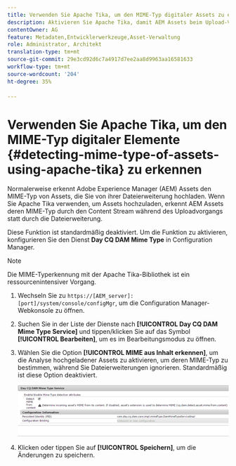 ```yaml
---
title: Verwenden Sie Apache Tika, um den MIME-Typ digitaler Assets zu erkennen
description: Aktivieren Sie Apache Tika, damit AEM Assets beim Upload-Vorgang den MIME-Typ von Assets aus dem Inhalts-Stream anstelle der Dateierweiterung erkennen kann.
contentOwner: AG
feature: Metadaten,Entwicklerwerkzeuge,Asset-Verwaltung
role: Administrator, Architekt
translation-type: tm+mt
source-git-commit: 29e3cd92d6c7a4917d7ee2aa8d9963aa16581633
workflow-type: tm+mt
source-wordcount: '204'
ht-degree: 35%

---
```



# Verwenden Sie Apache Tika, um den MIME-Typ digitaler Elemente {#detecting-mime-type-of-assets-using-apache-tika} zu erkennen

Normalerweise erkennt Adobe Experience Manager (AEM) Assets den MIME-Typ von Assets, die Sie von ihrer Dateierweiterung hochladen. Wenn Sie Apache Tika verwenden, um Assets hochzuladen, erkennt AEM Assets deren MIME-Typ durch den Content Stream während des Uploadvorgangs statt durch die Dateierweiterung. 

Diese Funktion ist standardmäßig deaktiviert.  Um die Funktion zu aktivieren, konfigurieren Sie den Dienst **Day CQ DAM Mime Type** in Configuration Manager.

>[!NOTE]
>
>Die MIME-Typerkennung mit der Apache Tika-Bibliothek ist ein ressourcenintensiver Vorgang.

1. Wechseln Sie zu `https://[AEM_server]:[port]/system/console/configMgr`, um die Configuration Manager-Webkonsole zu öffnen.
1. Suchen Sie in der Liste der Dienste nach **[!UICONTROL Day CQ DAM Mime Type Service]** und tippen/klicken Sie auf das Symbol **[!UICONTROL Bearbeiten]**, um es im Bearbeitungsmodus zu öffnen.

1. Wählen Sie die Option **[!UICONTROL MIME aus Inhalt erkennen]**, um die Analyse hochgeladener Assets zu aktivieren, um deren MIME-Typ zu bestimmen, während Sie Dateierweiterungen ignorieren. Standardmäßig ist diese Option deaktiviert. 

   ![chlimage_1-333](assets/chlimage_1-333.png)

1. Klicken oder tippen Sie auf **[!UICONTROL Speichern]**, um die Änderungen zu speichern.
